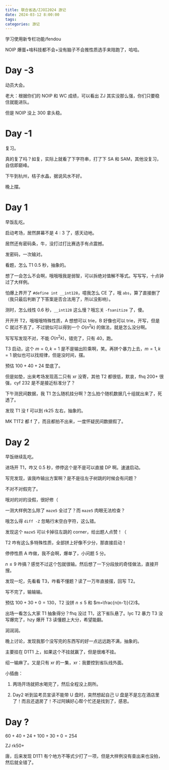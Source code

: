 ```yaml
---
title: 联合省选/ZJOI2024 游记
date: 2024-03-12 8:00:00
tags:
categories: 游记
---
```

学习使用新专栏功能/fendou

NOIP 爆蛋+啥科技都不会+没有脑子不会推性质选手来陪跑了，哈哈。

# Day -3

动员大会。

老大：根据你们的 NOIP 和 WC 成绩，可以看出 ZJ 其实没那么强，你们只要稳住就能进队。

但是 NOIP 没上 300 拿头稳。

# Day -1 

复习。

真的复了吗？如复，实际上就看了下字符串，打了下 SA 和 SAM，其他没复习，自信即巅峰。

下午到杭州，桔子水晶，据说风水不好。

晚上摆。

# Day 1

早饭乱吃。

启动考场，居然屏幕不是 $4:3$ 了，感天动地。

居然还有密码条，牛，没打过打比赛选手有点震撼。

发密码，一次输对。

看题，怎么 T1 $0.5$ 秒，抽象的。

想了一会怎么不会啊，哦哦哦我是弱智，可以拆绝对值解不等式。写写写，十点钟过了大样例。

怕爆上界开了 `#define int __int128`，噫我怎么 CE 了，哦 `abs`，算了直接删了（我只最后判断了下答案是否合法用了，所以没影响）。

测时，怎么线性 $0.6$ 秒，`__int128` 这么慢？哦忘关 `-fsanitize` 了，傻。

开开开 T2，哦哦哦特殊性质，A 想想可以 trie，B 好像也可以 trie，开写，但是 C 就过不去了，不过貌似可以得到一个 $O(n^2k)$ 的做法，就是怎么没分啊。

写写写发现不对，不能 $O(n^2k)$，错完了，只有 $40$，跑。

T3 启动，这个 $m=0,k=1$ 是不是输出阶乘啊，笑。再拼个暴力上去，$m=1,k=1$ 貌似也可以找规律，但是没时间，摆。

预估 $100+40+24$ 垫底了。

但是如垫，出来考场发现高二只有 xr 没寄，其他 T2 都很低，默哀，fhq $200+$ 很强，cyf $232$ 是不是接近标准分了？

下午测民间数据，我 T1 怎么随机挂分啊？怎么拍个随机数据几十组就出来了，死透了。

发现 T1 没 f 可以到 rk25 左右，抽象的。

MK T1T2 都 f 了，而且都拍不出来，一度怀疑民间数据假了。

# Day 2

早饭继续乱吃。

进场开 T1，咋又 $0.5$ 秒，停停这个是不是可以直接 DP 啊。速速启动。

写完发现，诶我咋输出方案啊？是不是往左子树跳的时候会有问题？

不对不对假完了。

哦对的对的没假，很好修（

一测大样例怎么除了 `maze5` 全过了？而 `maze5` 肉眼无法检查？

哦怎么得 `diff -Z` 忽略行末空白字符，这么错。

发现这个 `maze5` 可以卡掉往左跳的 corner，给出题人点赞！（

T2 咋有这么多特殊性质，全部拼上好像不少分，那直接启动！

停停性质 A 咋做，我不会啊，爆单了，小问题 $5$ 分。

$n\leq 9$ 咋搞？感觉不过这个包就很输。然后想了一下分段放的奇怪做法，直接开搜。

发现一坨，先看看 T3，咋看不懂题？读了一万年直接摆，回写 T2。

写不完了，输输输。

预估 $100+30+0=130$，T2 没拼 $n\leq 5$ 和 $m=\frac{n(n-1)}{2}$。

出场一看怎么大家 T1 抽象得分？fhq 没过 T1，这下省队悬了。lyc T2 暴力 T3 没写爆完了，hzy 爆开 T3 读懂题上大分，希望能翻。

润润润。

晚上讨论，发现我那个没写完的东西写的好一点远远跑不满，抽象的。

主要挂在 D1T1 上，如果这个不挂就赢了，但是很难不挂。

绍一输麻了。又是只有 xr 的一集，xr：我要控到省队线外面。

小插曲：

1. 两场开场就把水喝完了，然后全程没上厕所。

2. Day2 听到监考员宣读不能带 U 盘时，突然想起自己 U 盘是不是忘在酒店里了！而且还退房了！不过阿姨好心帮个忙还是找到了，感恩。

# Day ?
$60+40+24+100+30+0=254$

ZJ rk50+

唐，后来发现 D1T1 有个地方不等式少打了一项，但是大样例没有查出来也没拍，然后就全错了。